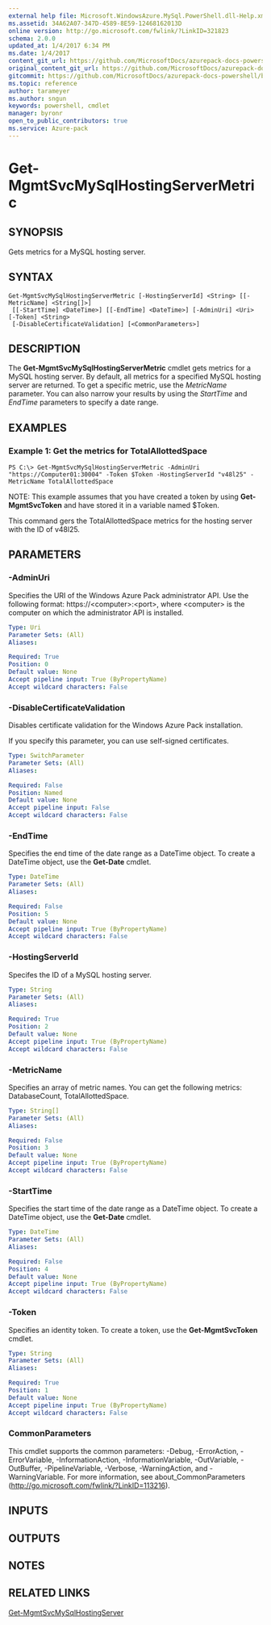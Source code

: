 ```yaml
---
external help file: Microsoft.WindowsAzure.MySql.PowerShell.dll-Help.xml
ms.assetid: 34A62A07-347D-4589-8E59-12468162013D
online version: http://go.microsoft.com/fwlink/?LinkID=321823
schema: 2.0.0
updated_at: 1/4/2017 6:34 PM
ms.date: 1/4/2017
content_git_url: https://github.com/MicrosoftDocs/azurepack-docs-powershell/blob/master/AzurePack-cmdlets/MySQL/v1.0/Get-MgmtSvcMySqlHostingServerMetric.md
original_content_git_url: https://github.com/MicrosoftDocs/azurepack-docs-powershell/blob/master/AzurePack-cmdlets/MySQL/v1.0/Get-MgmtSvcMySqlHostingServerMetric.md
gitcommit: https://github.com/MicrosoftDocs/azurepack-docs-powershell/blob/9ea7de3be93c45294ed2319f140bd6d622b027db/AzurePack-cmdlets/MySQL/v1.0/Get-MgmtSvcMySqlHostingServerMetric.md
ms.topic: reference
author: tarameyer
ms.author: sngun
keywords: powershell, cmdlet
manager: byronr
open_to_public_contributors: true
ms.service: Azure-pack
---
```


# Get-MgmtSvcMySqlHostingServerMetric

## SYNOPSIS
Gets metrics for a MySQL hosting server.

## SYNTAX

```
Get-MgmtSvcMySqlHostingServerMetric [-HostingServerId] <String> [[-MetricName] <String[]>]
 [[-StartTime] <DateTime>] [[-EndTime] <DateTime>] [-AdminUri] <Uri> [-Token] <String>
 [-DisableCertificateValidation] [<CommonParameters>]
```

## DESCRIPTION
The **Get-MgmtSvcMySqlHostingServerMetric** cmdlet gets metrics for a MySQL hosting server.
By default, all metrics for a specified MySQL hosting server are returned.
To get a specific metric, use the *MetricName* parameter.
You can also narrow your results by using the *StartTime* and *EndTime* parameters to specify a date range.

## EXAMPLES

### Example 1: Get the metrics for TotalAllottedSpace
```
PS C:\> Get-MgmtSvcMySqlHostingServerMetric -AdminUri "https://Computer01:30004" -Token $Token -HostingServerId "v48l25" -MetricName TotalAllottedSpace
```

NOTE: This example assumes that you have created a token by using **Get-MgmtSvcToken** and have stored it in a variable named $Token.

This command gers the TotalAllottedSpace metrics for the hosting server with the ID of v48l25.

## PARAMETERS

### -AdminUri
Specifies the URI of the Windows Azure Pack administrator API.
Use the following format: https://\<computer\>:\<port\>, where \<computer\> is the computer on which the administrator API is installed.

```yaml
Type: Uri
Parameter Sets: (All)
Aliases: 

Required: True
Position: 0
Default value: None
Accept pipeline input: True (ByPropertyName)
Accept wildcard characters: False
```

### -DisableCertificateValidation
Disables certificate validation for the Windows Azure Pack installation.

If you specify this parameter, you can use self-signed certificates.

```yaml
Type: SwitchParameter
Parameter Sets: (All)
Aliases: 

Required: False
Position: Named
Default value: None
Accept pipeline input: False
Accept wildcard characters: False
```

### -EndTime
Specifies the end time of the date range as a DateTime object.
To create a DateTime object, use the **Get-Date** cmdlet.

```yaml
Type: DateTime
Parameter Sets: (All)
Aliases: 

Required: False
Position: 5
Default value: None
Accept pipeline input: True (ByPropertyName)
Accept wildcard characters: False
```

### -HostingServerId
Specifes the ID of a MySQL hosting server.

```yaml
Type: String
Parameter Sets: (All)
Aliases: 

Required: True
Position: 2
Default value: None
Accept pipeline input: True (ByPropertyName)
Accept wildcard characters: False
```

### -MetricName
Specifies an array of metric names.
You can get the following metrics: DatabaseCount, TotalAllottedSpace.

```yaml
Type: String[]
Parameter Sets: (All)
Aliases: 

Required: False
Position: 3
Default value: None
Accept pipeline input: True (ByPropertyName)
Accept wildcard characters: False
```

### -StartTime
Specifies the start time of the date range as a DateTime object.
To create a DateTime object, use the **Get-Date** cmdlet.

```yaml
Type: DateTime
Parameter Sets: (All)
Aliases: 

Required: False
Position: 4
Default value: None
Accept pipeline input: True (ByPropertyName)
Accept wildcard characters: False
```

### -Token
Specifies an identity token.
To create a token, use the **Get-MgmtSvcToken** cmdlet.

```yaml
Type: String
Parameter Sets: (All)
Aliases: 

Required: True
Position: 1
Default value: None
Accept pipeline input: True (ByPropertyName)
Accept wildcard characters: False
```

### CommonParameters
This cmdlet supports the common parameters: -Debug, -ErrorAction, -ErrorVariable, -InformationAction, -InformationVariable, -OutVariable, -OutBuffer, -PipelineVariable, -Verbose, -WarningAction, and -WarningVariable. For more information, see about_CommonParameters (http://go.microsoft.com/fwlink/?LinkID=113216).

## INPUTS

## OUTPUTS

## NOTES

## RELATED LINKS

[Get-MgmtSvcMySqlHostingServer](xref:MySQL/v1.0/Get-MgmtSvcMySqlHostingServer.md)


